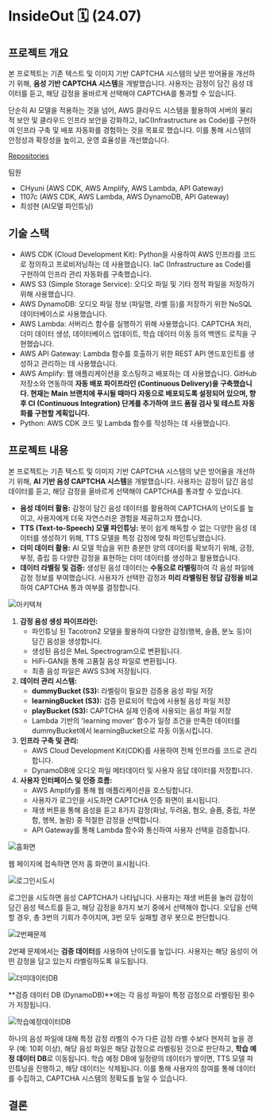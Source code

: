 # InsideOut 🗓️ (24.07)

## 프로젝트 개요

본 프로젝트는 기존 텍스트 및 이미지 기반 CAPTCHA 시스템의 낮은 방어율을 개선하기 위해, **음성 기반 CAPTCHA 시스템**을 개발했습니다. 사용자는 감정이 담긴 음성 데이터를 듣고, 해당 감정을 올바르게 선택해야 CAPTCHA를 통과할 수 있습니다.

단순히 AI 모델을 적용하는 것을 넘어, AWS 클라우드 시스템을 활용하여 서버의 물리적 보안 및 클라우드 인프라 보안을 강화하고, IaC(Infrastructure as Code)를 구현하여 인프라 구축 및 배포 자동화를 경험하는 것을 목표로 했습니다. 이를 통해 시스템의 안정성과 확장성을 높이고, 운영 효율성을 개선했습니다.

[Repositories](https://github.com/CHyuni/insideoutCdk)

팀원

* CHyuni (AWS CDK, AWS Amplify, AWS Lambda, API Gateway)
* 1107c (AWS CDK, AWS Lambda, AWS DynamoDB, API Gateway)
* 최성현 (AI모델 파인튜닝)

## 기술 스택

* AWS CDK (Cloud Development Kit): Python을 사용하여 AWS 인프라를 코드로 정의하고 프로비저닝하는 데 사용했습니다. IaC (Infrastructure as Code)를 구현하여 인프라 관리 자동화를 구축했습니다.
* AWS S3 (Simple Storage Service): 오디오 파일 및 기타 정적 파일을 저장하기 위해 사용했습니다.
* AWS DynamoDB: 오디오 파일 정보 (파일명, 라벨 등)를 저장하기 위한 NoSQL 데이터베이스로 사용했습니다.
* AWS Lambda: 서버리스 함수를 실행하기 위해 사용했습니다. CAPTCHA 처리, 더미 데이터 생성, 데이터베이스 업데이트, 학습 데이터 이동 등의 백엔드 로직을 구현했습니다.
* AWS API Gateway: Lambda 함수를 호출하기 위한 REST API 엔드포인트를 생성하고 관리하는 데 사용했습니다.
* AWS Amplify: 웹 애플리케이션을 호스팅하고 배포하는 데 사용했습니다. GitHub 저장소와 연동하여 **자동 배포 파이프라인 (Continuous Delivery)을 구축했습니다. 현재는 Main 브랜치에 푸시될 때마다 자동으로 배포되도록 설정되어 있으며, 향후 CI (Continuous Integration) 단계를 추가하여 코드 품질 검사 및 테스트 자동화를 구현할 계획입니다.**
* Python: AWS CDK 코드 및 Lambda 함수를 작성하는 데 사용했습니다.

## 프로젝트 내용

본 프로젝트는 기존 텍스트 및 이미지 기반 CAPTCHA 시스템의 낮은 방어율을 개선하기 위해, **AI 기반 음성 CAPTCHA 시스템**을 개발했습니다. 사용자는 감정이 담긴 음성 데이터를 듣고, 해당 감정을 올바르게 선택해야 CAPTCHA를 통과할 수 있습니다.

*   **음성 데이터 활용:** 감정이 담긴 음성 데이터를 활용하여 CAPTCHA의 난이도를 높이고, 사용자에게 더욱 자연스러운 경험을 제공하고자 했습니다.
*   **TTS (Text-to-Speech) 모델 파인튜닝:** 봇이 쉽게 해독할 수 없는 다양한 음성 데이터를 생성하기 위해, TTS 모델을 특정 감정에 맞춰 파인튜닝했습니다.
*   **더미 데이터 활용:** AI 모델 학습을 위한 충분한 양의 데이터를 확보하기 위해, 긍정, 부정, 중립 등 다양한 감정을 표현하는 더미 데이터를 생성하고 활용했습니다.
*   **데이터 라벨링 및 검증:** 생성된 음성 데이터는 **수동으로 라벨링**하여 각 음성 파일에 감정 정보를 부여했습니다. 사용자가 선택한 감정과 **미리 라벨링된 정답 감정을 비교**하여 CAPTCHA 통과 여부를 결정합니다.

![아키텍쳐](./image/5.png)

1.  **감정 음성 생성 파이프라인:**
    *   파인튜닝 된 Tacotron2 모델을 활용하여 다양한 감정(행복, 슬픔, 분노 등)이 담긴 음성을 생성합니다.
    *   생성된 음성은 MeL Spectrogram으로 변환됩니다.
    *   HiFi-GAN을 통해 고품질 음성 파일로 변환됩니다.
    *   최종 음성 파일은 AWS S3에 저장됩니다.
2.  **데이터 관리 시스템:**
    *   **dummyBucket (S3):** 라벨링이 필요한 검증용 음성 파일 저장
    *   **learningBucket (S3):** 검증 완료되어 학습에 사용될 음성 파일 저장
    *   **playBucket (S3):** CAPTCHA 실제 인증에 사용되는 음성 파일 저장
    *   Lambda 기반의 'learning mover' 함수가 일정 조건을 만족한 데이터를 dummyBucket에서 learningBucket으로 자동 이동시킵니다.
3.  **인프라 구축 및 관리:**
    *   AWS Cloud Development Kit(CDK)를 사용하여 전체 인프라를 코드로 관리합니다.
    *   DynamoDB에 오디오 파일 메타데이터 및 사용자 응답 데이터를 저장합니다.
4.  **사용자 인터페이스 및 인증 흐름:**
    *   AWS Amplify를 통해 웹 애플리케이션을 호스팅합니다.
    *   사용자가 로그인을 시도하면 CAPTCHA 인증 화면이 표시됩니다.
    *   재생 버튼을 통해 음성을 듣고 8가지 감정(화남, 두려움, 혐오, 슬픔, 중립, 차분함, 행복, 놀람) 중 적절한 감정을 선택합니다.
    *   API Gateway를 통해 Lambda 함수와 통신하여 사용자 선택을 검증합니다.

![홈화면](./image/0.png)

웹 페이지에 접속하면 먼저 홈 화면이 표시됩니다.

![로그인시도시](./image/1.png)

로그인을 시도하면 음성 CAPTCHA가 나타납니다. 사용자는 재생 버튼을 눌러 감정이 담긴 음성 텍스트를 듣고, 해당 감정을 8가지 보기 중에서 선택해야 합니다. 오답을 선택할 경우, 총 3번의 기회가 주어지며, 3번 모두 실패할 경우 봇으로 판단합니다.

![2번째문제](./image/2.png)

2번째 문제에서는 **검증 데이터**를 사용하여 난이도를 높입니다. 사용자는 해당 음성이 어떤 감정을 담고 있는지 라벨링하도록 유도됩니다. 

![더미데이터DB](./image/3.png)

**검증 데이터 DB (DynamoDB)**에는 각 음성 파일이 특정 감정으로 라벨링된 횟수가 저장됩니다. 

![학습예정데이터DB](./image/4.png)

하나의 음성 파일에 대해 특정 감정 라벨의 수가 다른 감정 라벨 수보다 현저히 높을 경우 (예: 10회 이상), 해당 음성 파일은 해당 감정으로 라벨링된 것으로 판단하고, **학습 예정 데이터 DB**로 이동됩니다. 학습 예정 DB에 일정량의 데이터가 쌓이면, TTS 모델 파인튜닝을 진행하고, 해당 데이터는 삭제됩니다. 이를 통해 사용자의 참여를 통해 데이터를 수집하고, CAPTCHA 시스템의 정확도를 높일 수 있습니다.

## 결론
